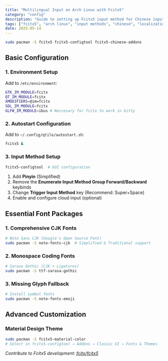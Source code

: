 ```yaml
---
title: "Multilingual Input on Arch Linux with Fcitx5"
category: "config"
description: "Guide to setting up Fcitx5 input method for Chinese input on Arch Linux."
tags: ["fcitx5", "arch linux", "input methods", "chinese", "localization"]
date: 2025-05-14
---
```



```bash
sudo pacman -S fcitx5 fcitx5-configtool fcitx5-chinese-addons
```

## **Basic Configuration**

### 1. Environment Setup
Add to `/etc/environment`:
```bash
GTK_IM_MODULE=fcitx
QT_IM_MODULE=fcitx
XMODIFIERS=@im=fcitx
SDL_IM_MODULE=fcitx
GLFW_IM_MODULE=ibus # Neccesary for fcitx to work in kitty
```

### 2. Autostart Configuration
Add to `~/.config/qtile/autostart.sh`:
```bash
fcitx5 &
```

### 3. Input Method Setup
```bash
fcitx5-configtool  # GUI configuration
```
1. Add **Pinyin** (Simplified)
2. Remove the **Enumerate Input Method Group Forward/Backward** keybinds
3. Change **Trigger Input Method** key (Recommend: Super+Space)
4. Enable and configure cloud input (optional)

## **Essential Font Packages**

### 1. Comprehensive CJK Fonts
```bash
# Noto Sans CJK (Google's Open Source Font)
sudo pacman -S noto-fonts-cjk  # Simplified & Traditional support
```

### 2. Monospace Coding Fonts
```bash
# Sarasa Gothic (CJK + Ligatures)
sudo pacman -S ttf-sarasa-gothic
```

### 3. Missing Glyph Fallback
```bash
# Install symbol fonts
sudo pacman -S noto-fonts-emoji
```

## **Advanced Customization**

### Material Design Theme
```bash
sudo pacman -S fcitx5-material-color
# Select in fcitx5-configtool → Addons → Classic UI → Fonts & Themes
```

*Contribute to Fcitx5 development: [fcitx/fcitx5](https://github.com/fcitx/fcitx5)*
